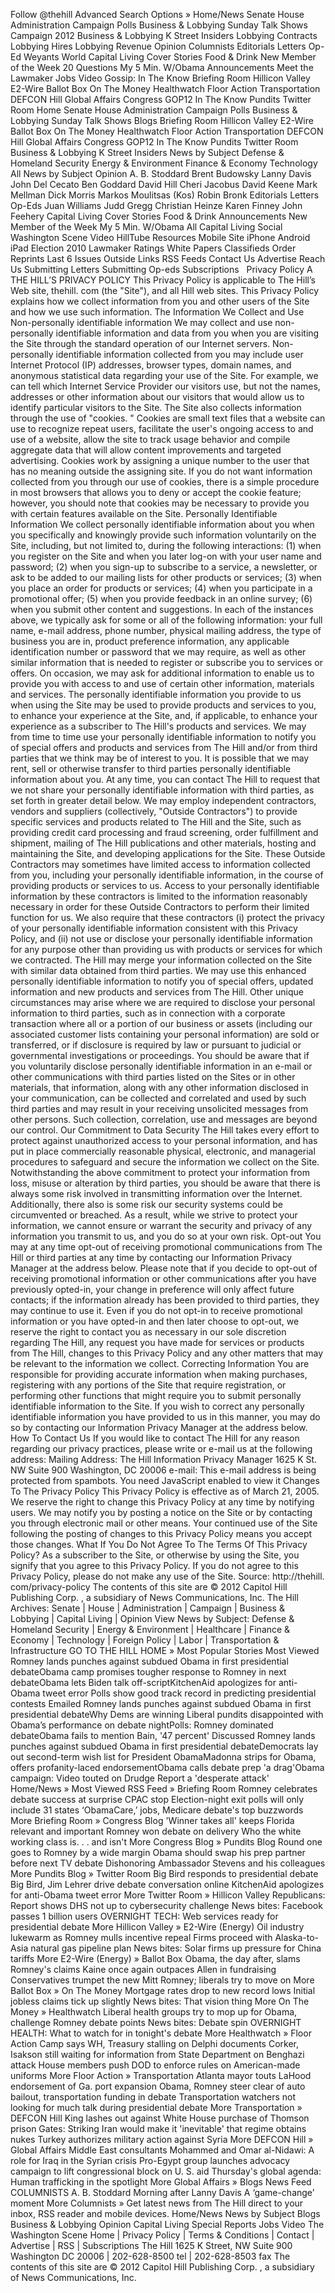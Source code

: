 Follow @thehill Advanced Search Options » Home/News Senate House Administration Campaign Polls Business & Lobbying Sunday Talk Shows Campaign 2012 Business & Lobbying K Street Insiders Lobbying Contracts Lobbying Hires Lobbying Revenue Opinion Columnists Editorials Letters Op-Ed Weyants World Capital Living Cover Stories Food & Drink New Member of the Week 20 Questions My 5 Min. W/Obama Announcements Meet the Lawmaker Jobs Video Gossip: In The Know Briefing Room Hillicon Valley E2-Wire Ballot Box On The Money Healthwatch Floor Action Transportation DEFCON Hill Global Affairs Congress GOP12 In The Know Pundits Twitter Room Home Senate House Administration Campaign Polls Business & Lobbying Sunday Talk Shows Blogs Briefing Room Hillicon Valley E2-Wire Ballot Box On The Money Healthwatch Floor Action Transportation DEFCON Hill Global Affairs Congress GOP12 In The Know Pundits Twitter Room Business & Lobbying K Street Insiders News by Subject Defense & Homeland Security Energy & Environment Finance & Economy Technology All News by Subject Opinion A. B. Stoddard Brent Budowsky Lanny Davis John Del Cecato Ben Goddard David Hill Cheri Jacobus David Keene Mark Mellman Dick Morris Markos Moulitsas (Kos) Robin Bronk Editorials Letters Op-Eds Juan Williams Judd Gregg Christian Heinze Karen Finney John Feehery Capital Living Cover Stories Food & Drink Announcements New Member of the Week My 5 Min. W/Obama All Capital Living Social Washington Scene Video HillTube Resources Mobile Site iPhone Android iPad Election 2010 Lawmaker Ratings White Papers Classifieds Order Reprints Last 6 Issues Outside Links RSS Feeds Contact Us Advertise Reach Us Submitting Letters Submitting Op-eds Subscriptions   Privacy Policy A THE HILL’S PRIVACY POLICY This Privacy Policy is applicable to The Hill’s Web site, thehill. com (the "Site"), and all Hill web sites. This Privacy Policy explains how we collect information from you and other users of the Site and how we use such information. The Information We Collect and Use Non-personally identifiable information We may collect and use non-personally identifiable information and data from you when you are visiting the Site through the standard operation of our Internet servers. Non-personally identifiable information collected from you may include user Internet Protocol (IP) addresses, browser types, domain names, and anonymous statistical data regarding your use of the Site. For example, we can tell which Internet Service Provider our visitors use, but not the names, addresses or other information about our visitors that would allow us to identify particular visitors to the Site. The Site also collects information through the use of "cookies. " Cookies are small text files that a website can use to recognize repeat users, facilitate the user's ongoing access to and use of a website, allow the site to track usage behavior and compile aggregate data that will allow content improvements and targeted advertising. Cookies work by assigning a unique number to the user that has no meaning outside the assigning site. If you do not want information collected from you through our use of cookies, there is a simple procedure in most browsers that allows you to deny or accept the cookie feature; however, you should note that cookies may be necessary to provide you with certain features available on the Site. Personally Identifiable Information We collect personally identifiable information about you when you specifically and knowingly provide such information voluntarily on the Site, including, but not limited to, during the following interactions: (1) when you register on the Site and when you later log-on with your user name and password; (2) when you sign-up to subscribe to a service, a newsletter, or ask to be added to our mailing lists for other products or services; (3) when you place an order for products or services; (4) when you participate in a promotional offer; (5) when you provide feedback in an online survey; (6) when you submit other content and suggestions. In each of the instances above, we typically ask for some or all of the following information: your full name, e-mail address, phone number, physical mailing address, the type of business you are in, product preference information, any applicable identification number or password that we may require, as well as other similar information that is needed to register or subscribe you to services or offers. On occasion, we may ask for additional information to enable us to provide you with access to and use of certain other information, materials and services. The personally identifiable information you provide to us when using the Site may be used to provide products and services to you, to enhance your experience at the Site, and, if applicable, to enhance your experience as a subscriber to The Hill's products and services. We may from time to time use your personally identifiable information to notify you of special offers and products and services from The Hill and/or from third parties that we think may be of interest to you. It is possible that we may rent, sell or otherwise transfer to third parties personally identifiable information about you. At any time, you can contact The Hill to request that we not share your personally identifiable information with third parties, as set forth in greater detail below. We may employ independent contractors, vendors and suppliers (collectively, "Outside Contractors") to provide specific services and products related to The Hill and the Site, such as providing credit card processing and fraud screening, order fulfillment and shipment, mailing of The Hill publications and other materials, hosting and maintaining the Site, and developing applications for the Site. These Outside Contractors may sometimes have limited access to information collected from you, including your personally identifiable information, in the course of providing products or services to us. Access to your personally identifiable information by these contractors is limited to the information reasonably necessary in order for these Outside Contractors to perform their limited function for us. We also require that these contractors (i) protect the privacy of your personally identifiable information consistent with this Privacy Policy, and (ii) not use or disclose your personally identifiable information for any purpose other than providing us with products or services for which we contracted. The Hill may merge your information collected on the Site with similar data obtained from third parties. We may use this enhanced personally identifiable information to notify you of special offers, updated information and new products and services from The Hill. Other unique circumstances may arise where we are required to disclose your personal information to third parties, such as in connection with a corporate transaction where all or a portion of our business or assets (including our associated customer lists containing your personal information) are sold or transferred, or if disclosure is required by law or pursuant to judicial or governmental investigations or proceedings. You should be aware that if you voluntarily disclose personally identifiable information in an e-mail or other communications with third parties listed on the Sites or in other materials, that information, along with any other information disclosed in your communication, can be collected and correlated and used by such third parties and may result in your receiving unsolicited messages from other persons. Such collection, correlation, use and messages are beyond our control. Our Commitment to Data Security The Hill takes every effort to protect against unauthorized access to your personal information, and has put in place commercially reasonable physical, electronic, and managerial procedures to safeguard and secure the information we collect on the Site. Notwithstanding the above commitment to protect your information from loss, misuse or alteration by third parties, you should be aware that there is always some risk involved in transmitting information over the Internet. Additionally, there also is some risk our security systems could be circumvented or breached. As a result, while we strive to protect your information, we cannot ensure or warrant the security and privacy of any information you transmit to us, and you do so at your own risk. Opt-out You may at any time opt-out of receiving promotional communications from The Hill or third parties at any time by contacting our Information Privacy Manager at the address below. Please note that if you decide to opt-out of receiving promotional information or other communications after you have previously opted-in, your change in preference will only affect future contacts; if the information already has been provided to third parties, they may continue to use it. Even if you do not opt-in to receive promotional information or you have opted-in and then later choose to opt-out, we reserve the right to contact you as necessary in our sole discretion regarding The Hill, any request you have made for services or products from The Hill, changes to this Privacy Policy and any other matters that may be relevant to the information we collect. Correcting Information You are responsible for providing accurate information when making purchases, registering with any portions of the Site that require registration, or performing other functions that might require you to submit personally identifiable information to the Site. If you wish to correct any personally identifiable information you have provided to us in this manner, you may do so by contacting our Information Privacy Manager at the address below. How To Contact Us If you would like to contact The Hill for any reason regarding our privacy practices, please write or e-mail us at the following address: Mailing Address: The Hill Information Privacy Manager 1625 K St. NW Suite 900 Washington, DC 20006 e-mail: This e-mail address is being protected from spambots. You need JavaScript enabled to view it Changes To The Privacy Policy This Privacy Policy is effective as of March 21, 2005. We reserve the right to change this Privacy Policy at any time by notifying users. We may notify you by posting a notice on the Site or by contacting you through electronic mail or other means. Your continued use of the Site following the posting of changes to this Privacy Policy means you accept those changes. What If You Do Not Agree To The Terms Of This Privacy Policy? As a subscriber to the Site, or otherwise by using the Site, you signify that you agree to this Privacy Policy. If you do not agree to this Privacy Policy, please do not make any use of the Site. Source: http://thehill. com/privacy-policy The contents of this site are © 2012 Capitol Hill Publishing Corp. , a subsidiary of News Communications, Inc. The Hill Archives: Senate | House | Administration | Campaign | Business & Lobbying | Capital Living | Opinion View News by Subject: Defense & Homeland Security | Energy & Environment | Healthcare | Finance & Economy | Technology | Foreign Policy | Labor | Transportation & Infrastructure GO TO THE HILL HOME » Most Popular Stories Most Viewed Romney lands punches against subdued Obama in first presidential debateObama camp promises tougher response to Romney in next debateObama lets Biden talk off-scriptKitchenAid apologizes for anti-Obama tweet error Polls show good track record in predicting presidential contests Emailed Romney lands punches against subdued Obama in first presidential debateWhy Dems are winning Liberal pundits disappointed with Obama’s performance on debate nightPolls: Romney dominated debateObama fails to mention Bain, '47 percent' Discussed Romney lands punches against subdued Obama in first presidential debateDemocrats lay out second-term wish list for President ObamaMadonna strips for Obama, offers profanity-laced endorsementObama calls debate prep 'a drag'Obama campaign: Video touted on Drudge Report a 'desperate attack' Home/News » Most Viewed RSS Feed » Briefing Room Romney celebrates debate success at surprise CPAC stop Election-night exit polls will only include 31 states ‘ObamaCare,’ jobs, Medicare debate's top buzzwords More Briefing Room » Congress Blog 'Winner takes all' keeps Florida relevant and important Romney won debate on delivery Who the white working class is. . . and isn't More Congress Blog » Pundits Blog Round one goes to Romney by a wide margin Obama should swap his prep partner before next TV debate Dishonoring Ambassador Stevens and his colleagues More Pundits Blog » Twitter Room Big Bird responds to presidential debate Big Bird, Jim Lehrer drive debate conversation online KitchenAid apologizes for anti-Obama tweet error More Twitter Room » Hillicon Valley Republicans: Report shows DHS not up to cybersecurity challenge News bites: Facebook passes 1 billion users OVERNIGHT TECH: Web services ready for presidential debate More Hillicon Valley » E2-Wire (Energy) Oil industry lukewarm as Romney mulls incentive repeal Firms proceed with Alaska-to-Asia natural gas pipeline plan News bites: Solar firms up pressure for China tariffs More E2-Wire (Energy) » Ballot Box Obama, the day after, slams Romney's claims Kaine once again outpaces Allen in fundraising Conservatives trumpet the new Mitt Romney; liberals try to move on More Ballot Box » On The Money Mortgage rates drop to new record lows Initial jobless claims tick up slightly News bites: That vision thing More On The Money » Healthwatch Liberal health groups try to mop up for Obama, challenge Romney debate points News bites: Debate spin OVERNIGHT HEALTH: What to watch for in tonight's debate More Healthwatch » Floor Action Camp says WH, Treasury stalling on Delphi documents Corker, Isakson still waiting for information from State Department on Benghazi attack House members push DOD to enforce rules on American-made uniforms More Floor Action » Transportation Atlanta mayor touts LaHood endorsement of Ga. port expansion Obama, Romney steer clear of auto bailout, transportation funding in debate Transportation watchers not looking for much talk during presidential debate More Transportation » DEFCON Hill King lashes out against White House purchase of Thomson prison Gates: Striking Iran would make it 'inevitable' that regime obtains nukes Turkey authorizes military action against Syria More DEFCON Hill » Global Affairs Middle East consultants Mohammed and Omar al-Nidawi: A role for Iraq in the Syrian crisis Pro-Egypt group launches advocacy campaign to lift congressional block on U. S. aid Thursday's global agenda: Human trafficking in the spotlight More Global Affairs » Blogs News Feed COLUMNISTS A. B. Stoddard Morning after Lanny Davis A ‘game-change’ moment More Columnists » Get latest news from The Hill direct to your inbox, RSS reader and mobile devices. Home/News News by Subject Blogs Business & Lobbying Opinion Capital Living Special Reports Jobs Video The Washington Scene Home | Privacy Policy | Terms & Conditions | Contact | Advertise | RSS | Subscriptions The Hill 1625 K Street, NW Suite 900 Washington DC 20006 | 202-628-8500 tel | 202-628-8503 fax The contents of this site are © 2012 Capitol Hill Publishing Corp. , a subsidiary of News Communications, Inc.